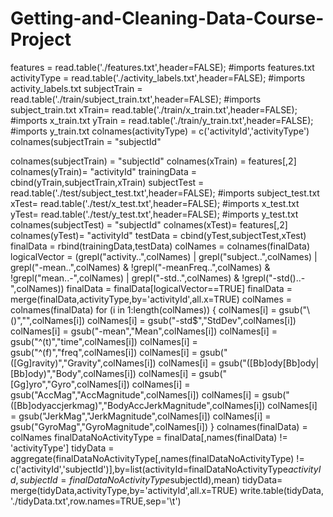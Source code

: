 # Getting-and-Cleaning-Data-Course-Project
features = read.table('./features.txt',header=FALSE); #imports features.txt
activityType = read.table('./activity_labels.txt',header=FALSE); #imports activity_labels.txt
subjectTrain = read.table('./train/subject_train.txt',header=FALSE); #imports subject_train.txt
xTrain= read.table('./train/x_train.txt',header=FALSE); #imports x_train.txt
yTrain = read.table('./train/y_train.txt',header=FALSE); #imports y_train.txt
colnames(activityType)  = c('activityId','activityType')
colnames(subjectTrain = "subjectId"

colnames(subjectTrain) = "subjectId"
colnames(xTrain) = features[,2]
colnames(yTrain)= "activityId"
trainingData = cbind(yTrain,subjectTrain,xTrain)
subjectTest = read.table('./test/subject_test.txt',header=FALSE); #imports subject_test.txt
xTest= read.table('./test/x_test.txt',header=FALSE); #imports x_test.txt
yTest= read.table('./test/y_test.txt',header=FALSE); #imports y_test.txt
colnames(subjectTest) = "subjectId"
colnames(xTest)= features[,2]
colnames(yTest)= "activityId"
testData = cbind(yTest,subjectTest,xTest)
finalData = rbind(trainingData,testData)
colNames  = colnames(finalData)
logicalVector = (grepl("activity..",colNames) | grepl("subject..",colNames) | grepl("-mean..",colNames) & !grepl("-meanFreq..",colNames) & !grepl("mean..-",colNames) | grepl("-std..",colNames) & !grepl("-std()..-",colNames))
finalData = finalData[logicalVector==TRUE]
finalData = merge(finalData,activityType,by='activityId',all.x=TRUE)
colNames  = colnames(finalData)
for (i in 1:length(colNames)) 
 {
   colNames[i] = gsub("\\()","",colNames[i])
   colNames[i] = gsub("-std$","StdDev",colNames[i])
   colNames[i] = gsub("-mean","Mean",colNames[i])
   colNames[i] = gsub("^(t)","time",colNames[i])
   colNames[i] = gsub("^(f)","freq",colNames[i])
   colNames[i] = gsub("([Gg]ravity)","Gravity",colNames[i])
   colNames[i] = gsub("([Bb]ody[Bb]ody|[Bb]ody)","Body",colNames[i])
   colNames[i] = gsub("[Gg]yro","Gyro",colNames[i])
   colNames[i] = gsub("AccMag","AccMagnitude",colNames[i])
   colNames[i] = gsub("([Bb]odyaccjerkmag)","BodyAccJerkMagnitude",colNames[i])
   colNames[i] = gsub("JerkMag","JerkMagnitude",colNames[i])
   colNames[i] = gsub("GyroMag","GyroMagnitude",colNames[i])
 }
 colnames(finalData) = colNames
 finalDataNoActivityType  = finalData[,names(finalData) != 'activityType']
 tidyData    = aggregate(finalDataNoActivityType[,names(finalDataNoActivityType) != c('activityId','subjectId')],by=list(activityId=finalDataNoActivityType$activityId,subjectId = finalDataNoActivityType$subjectId),mean)
 tidyData= merge(tidyData,activityType,by='activityId',all.x=TRUE)
 write.table(tidyData, './tidyData.txt',row.names=TRUE,sep='\t')
